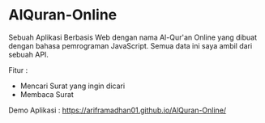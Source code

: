 # AlQuran-Online

Sebuah Aplikasi Berbasis Web dengan nama Al-Qur'an Online yang dibuat dengan bahasa pemrograman JavaScript. Semua data ini saya ambil dari sebuah API.

Fitur :
- Mencari Surat yang ingin dicari
- Membaca Surat

Demo Aplikasi : https://ariframadhan01.github.io/AlQuran-Online/
